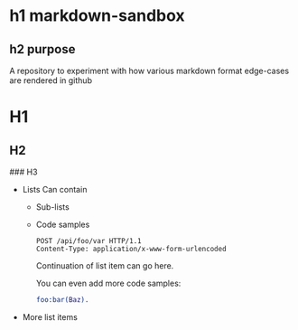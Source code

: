 h1 markdown-sandbox
================

h2 purpose
-------

A repository to experiment with how various markdown format edge-cases are rendered in github

# H1

## H2

### H3

* Lists Can contain
    * Sub-lists
    * Code samples

        ```http
        POST /api/foo/var HTTP/1.1
        Content-Type: application/x-www-form-urlencoded
        ```

        Continuation of list item can go here.

        You can even add more code samples:
        ```erlang
        foo:bar(Baz).
        ```
* More list items
